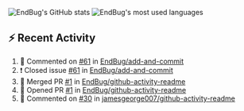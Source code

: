 ![EndBug's GitHub stats](https://github-readme-stats.vercel.app/api?username=endbug&show_icons=true)
![EndBug's most used languages](https://github-readme-stats.vercel.app/api/top-langs/?username=endbug&layout=compact)

## ⚡ Recent Activity

<!--START_SECTION:activity-->
1. 💬 Commented on [#61](https://github.com//EndBug/add-and-commit/issues/61) in [EndBug/add-and-commit](https://github.com//EndBug/add-and-commit)
2. ❗️ Closed issue [#61](https://github.com//EndBug/add-and-commit/issues/61) in [EndBug/add-and-commit](https://github.com//EndBug/add-and-commit)
3. 🎉 Merged PR [#1](https://github.com//EndBug/github-activity-readme/pull/1) in [EndBug/github-activity-readme](https://github.com//EndBug/github-activity-readme)
4. 💪 Opened PR [#1](https://github.com//EndBug/github-activity-readme/pull/1) in [EndBug/github-activity-readme](https://github.com//EndBug/github-activity-readme)
5. 💬 Commented on [#30](https://github.com//jamesgeorge007/github-activity-readme/issues/30) in [jamesgeorge007/github-activity-readme](https://github.com//jamesgeorge007/github-activity-readme)
<!--END_SECTION:activity-->
